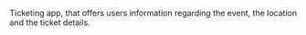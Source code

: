 Ticketing app, that offers users information regarding the event, the location and the ticket details. 
